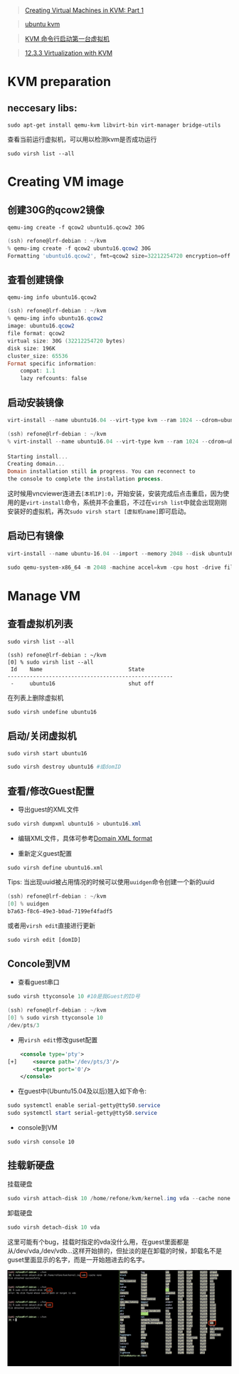 > [Creating Virtual Machines in KVM: Part 1](https://www.linux.com/learn/intro-to-linux/2017/5/creating-virtual-machines-kvm-part-1)

> [ubuntu kvm](https://help.ubuntu.com/community/KVM/Installation)

> [KVM 命令行启动第一台虚拟机](https://www.cnblogs.com/yexiaochong/p/6029315.html)

> [12.3.3 Virtualization with KVM](https://debian-handbook.info/browse/stable/sect.virtualization.html)

# KVM preparation
## neccesary libs:
```
sudo apt-get install qemu-kvm libvirt-bin virt-manager bridge-utils
```
查看当前运行虚拟机，可以用以检测kvm是否成功运行
```
sudo virsh list --all
```

# Creating VM image

## 创建30G的qcow2镜像
```
qemu-img create -f qcow2 ubuntu16.qcow2 30G
```
```powershell
(ssh) refone@lrf-debian : ~/kvm
% qemu-img create -f qcow2 ubuntu16.qcow2 30G
Formatting 'ubuntu16.qcow2', fmt=qcow2 size=32212254720 encryption=off cluster_size=65536 lazy_refcounts=off
```
## 查看创建镜像
```
qemu-img info ubuntu16.qcow2
```
```powershell
(ssh) refone@lrf-debian : ~/kvm
% qemu-img info ubuntu16.qcow2
image: ubuntu16.qcow2
file format: qcow2
virtual size: 30G (32212254720 bytes)
disk size: 196K
cluster_size: 65536
Format specific information:
    compat: 1.1
    lazy refcounts: false
```
## 启动安装镜像
```powershell
virt-install --name ubuntu16.04 --virt-type kvm --ram 1024 --cdrom=ubuntu-16.04-desktop.iso --disk ubuntu16.qcow2 --graphics vnc,listen=0.0.0.0 --noautoconsole
```
```powershell
(ssh) refone@lrf-debian : ~/kvm
% virt-install --name ubuntu16.04 --virt-type kvm --ram 1024 --cdrom=ubuntu-16.04-desktop.iso --disk ubuntu16.qcow2 --graphics vnc,listen=0.0.0.0 --noautoconsole

Starting install...
Creating domain...                                                                                                                                            |    0 B     00:00
Domain installation still in progress. You can reconnect to
the console to complete the installation process.
```

这时候用vncviewer连进去```[本机IP]:0```，开始安装，安装完成后点击重启，因为使用的是```virt-install```命令，系统并不会重启，不过在```virsh list```中就会出现刚刚安装好的虚拟机，再次```sudo virsh start [虚拟机name]```即可启动。

## 启动已有镜像

```powershell
virt-install --name ubuntu-16.04 --import --memory 2048 --disk ubuntu16.qcow2 --network bridge=br0 --graphics vnc,listen=0.0.0.0
```

```powershell
sudo qemu-system-x86_64 -m 2048 -machine accel=kvm -cpu host -drive file=/home/refone/kvm/kvm-ubuntu.qcow2 -netdev tap,id=net0,ifname=tap0 -device virtio-net,netdev=net0,mac=00:11:22:33:44:55
```


# Manage VM
## 查看虚拟机列表
```
sudo virsh list --all
```
```
(ssh) refone@lrf-debian : ~/kvm
[0] % sudo virsh list --all
 Id    Name                           State
----------------------------------------------------
 -     ubuntu16                       shut off
```
在列表上删除虚拟机
```powershell
sudo virsh undefine ubuntu16
```

## 启动/关闭虚拟机
```
sudo virsh start ubuntu16
```
```powershell
sudo virsh destroy ubuntu16 #或domID
```

## 查看/修改Guest配置

* 导出guest的XML文件
```powershell
sudo virsh dumpxml ubuntu16 > ubuntu16.xml
```
* 编辑XML文件，具体可参考[Domain XML format](https://libvirt.org/formatdomain.html#elementsDevices)

* 重新定义guest配置
```
sudo virsh define ubuntu16.xml
```
Tips: 当出现uuid被占用情况的时候可以使用```uuidgen```命令创建一个新的uuid
```powershell
(ssh) refone@lrf-debian : ~/kvm
[0] % uuidgen
b7a63-f8c6-49e3-b0ad-7199ef4fadf5
```

或者用```virsh edit```直接进行更新
```
sudo virsh edit [domID]
```

## Concole到VM
* 查看guest串口
```powershell
sudo virsh ttyconsole 10 #10是我Guest的ID号
```
```powershell
(ssh) refone@lrf-debian : ~/kvm
[0] % sudo virsh ttyconsole 10
/dev/pts/3
```
* 用```virsh edit```修改guset配置
```xml
    <console type='pty'>
[+]     <source path='/dev/pts/3'/>
        <target port='0'/>
    </console>
```
* 在guest中(Ubuntu15.04及以后)翘入如下命令:
```powershell
sudo systemctl enable serial-getty@ttyS0.service
sudo systemctl start serial-getty@ttyS0.service
```
* console到VM
```
sudo virsh console 10
```

## 挂载新硬盘
挂载硬盘
```powershell
sudo virsh attach-disk 10 /home/refone/kvm/kernel.img vda --cache none  # 10 is domID
```
卸载硬盘
```powershell
sudo virsh detach-disk 10 vda
```
这里可能有个bug，挂载时指定的vda没什么用，在guest里面都是从/dev/vda,/dev/vdb...这样开始排的，但扯淡的是在卸载的时候，卸载名不是guset里面显示的名字，而是一开始翘进去的名字。

![](./image/kvm-study-1.png)

